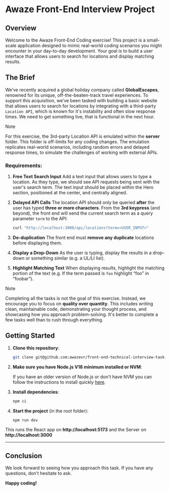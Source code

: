 # Awaze Front-End Interview Project

## Overview

Welcome to the Awaze Front-End Coding exercise! This project is a small-scale application designed to mimic real-world coding scenarios you might encounter in your day-to-day development. Your goal is to build a user interface that allows users to search for locations and display matching results.

## The Brief

We’ve recently acquired a global holiday company called **GlobalEscapes**, renowned for its unique, off-the-beaten-track travel experiences. To support this acquisition, we’ve been tasked with building a basic website that allows users to search for locations by integrating with a third-party `Location API`, which is known for it's instability and often slow response times. We need to get something live, that is functional in the next hour.

> [!NOTE]
> For this exercise, the 3rd-party Location API is emulated within the **server** folder. This folder is off-limits for any coding changes. The emulation replicates real-world scenarios, including random errors and delayed response times, to simulate the challenges of working with external APIs.

### Requirements:

1. **Free Text Search Input**
   Add a text input that allows users to type a location. As they type, we should see API requests being sent with the user's search term. The text input should be placed within the Hero section, positioned at the center, and centrally aligned.

2. **Delayed API Calls**
   The location API should only be queried **after** the user has typed **three or more characters**. From the **3rd keypress** (and beyond), the front end will send the current search term as a query parameter `term` to the API:

   ```bash
   curl "http://localhost:3000/api/locations?term=<USER_INPUT>"
   ```

3. **De-duplication**
   The front end must **remove any duplicate** locations before displaying them.

4. **Display a Drop-Down**
   As the user is typing, display the results in a drop-down or something similar (e.g. a UL/LI list).

5. **Highlight Matching Text**
   When displaying results, highlight the matching portion of the text (e.g. If the term passed is `foo` highlight “foo” in “foobar”).

> [!NOTE]
> Completing all the tasks is not the goal of this exercise. Instead, we encourage you to focus on **quality over quantity**. This includes writing clean, maintainable code, demonstrating your thought process, and showcasing how you approach problem-solving. It's better to complete a few tasks well than to rush through everything.

## Getting Started

1. **Clone this repository**:

   ```bash
   git clone git@github.com:awazevr/front-end-technical-interview-task.git
   ```

2. **Make sure you have Node.js V18 minimum installed or NVM**:

   If you have an older version of Node.js or don't have NVM you can follow the instructions to install quickly [here](https://nodejs.org/en/download).

3. **Install dependencies**:

   ```bash
   npm ci
   ```

4. **Start the project** (in the root folder):

   ```bash
   npm run dev
   ```

This runs the React app on **http://localhost:5173** and the Server on **http://localhost:3000**

---

## Conclusion

We look forward to seeing how you approach this task. If you have any questions, don’t hesitate to ask.

**Happy coding!**
